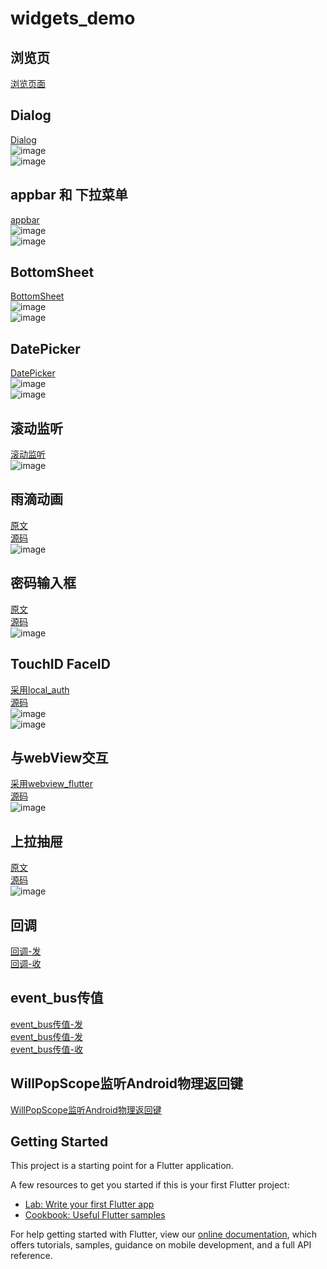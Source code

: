 # widgets_demo

  ## 浏览页
   [ 浏览页面 ]( https://github.com/shaoting0730/Flutter_learn_demo/blob/master/%E5%9F%BA%E7%A1%80Widget/widgets_demo/lib/main.dart )    <br/>

   ## Dialog
   [ Dialog ]( https://github.com/shaoting0730/Flutter_learn_demo/blob/master/%E5%9F%BA%E7%A1%80Widget/widgets_demo/lib/widgets/dialog_widget.dart )    <br/>
   ![image](https://github.com/shaoting0730/Flutter_learn_demo/blob/master/%E5%9F%BA%E7%A1%80Widget/widgets_demo/Dialog1.png) <br/>
   ![image](https://github.com/shaoting0730/Flutter_learn_demo/blob/master/%E5%9F%BA%E7%A1%80Widget/widgets_demo/Dialog2.png) <br/>

   ## appbar 和 下拉菜单
   [ appbar ]( https://github.com/shaoting0730/Flutter_learn_demo/blob/master/%E5%9F%BA%E7%A1%80Widget/widgets_demo/lib/widgets/appbar_widget.dart )    <br/>
   ![image](https://github.com/shaoting0730/Flutter_learn_demo/blob/master/%E5%9F%BA%E7%A1%80Widget/widgets_demo/appBar1.png) <br/>
   ![image](https://github.com/shaoting0730/Flutter_learn_demo/blob/master/%E5%9F%BA%E7%A1%80Widget/widgets_demo/appBar2.png) <br/>
   
   ## BottomSheet
   [ BottomSheet ]( https://github.com/shaoting0730/Flutter_learn_demo/blob/master/%E5%9F%BA%E7%A1%80Widget/widgets_demo/lib/widgets/bottomsheet_widget.dart )    <br/>
   ![image](https://github.com/shaoting0730/Flutter_learn_demo/blob/master/%E5%9F%BA%E7%A1%80Widget/widgets_demo/BottomSheet1.png) <br/>
   ![image](https://github.com/shaoting0730/Flutter_learn_demo/blob/master/%E5%9F%BA%E7%A1%80Widget/widgets_demo/BottomSheet2.png) <br/>
   
  ## DatePicker
   [ DatePicker ]( https://github.com/shaoting0730/Flutter_learn_demo/blob/master/%E5%9F%BA%E7%A1%80Widget/widgets_demo/lib/widgets/datepicker_widget.dart )    <br/>
   ![image](https://github.com/shaoting0730/Flutter_learn_demo/blob/master/%E5%9F%BA%E7%A1%80Widget/widgets_demo/DatePicker1.png) <br/>
   ![image](https://github.com/shaoting0730/Flutter_learn_demo/blob/master/%E5%9F%BA%E7%A1%80Widget/widgets_demo/DatePicker2.png) <br/>
   
 ## 滚动监听
   [ 滚动监听 ]( https://github.com/shaoting0730/Flutter_learn_demo/blob/master/%E5%9F%BA%E7%A1%80Widget/widgets_demo/lib/widgets/notification_scroll.dart )    <br/>
   ![image](https://github.com/shaoting0730/Flutter_learn_demo/blob/master/%E5%9F%BA%E7%A1%80Widget/widgets_demo/%E6%BB%9A%E5%8A%A8%E7%9B%91%E5%90%AC.png) <br/>
   
   ## 雨滴动画
   [ 原文 ]( https://cloud.tencent.com/developer/article/1374663 )    <br/>
   [ 源码 ]( https://github.com/shaoting0730/Flutter_learn_demo/blob/master/%E5%9F%BA%E7%A1%80Widget/widgets_demo/lib/widgets/rain_drop.dart )    <br/>
   ![image](    https://github.com/shaoting0730/Flutter_learn_demo/blob/master/%E5%9F%BA%E7%A1%80Widget/widgets_demo/%E9%9B%A8%E6%BB%B4%E5%8A%A8%E7%94%BB.gif
 ) <br/>
 
   ## 密码输入框
   [ 原文 ](https://juejin.im/post/5c10ef31e51d452e2c698673#heading-0 )    <br/>
   [ 源码 ]( https://github.com/shaoting0730/Flutter_learn_demo/tree/master/%E5%9F%BA%E7%A1%80Widget/widgets_demo/lib/widgets/Keyboard )    <br/>
   ![image]( https://github.com/shaoting0730/Flutter_learn_demo/blob/master/%E5%9F%BA%E7%A1%80Widget/widgets_demo/%E5%AF%86%E7%A0%81%E8%BE%93%E5%85%A5.gif ) <br/>
   
   ## TouchID FaceID
   [ 采用local_auth ](https://github.com/flutter/plugins/tree/master/packages/local_auth )    <br/>
   [ 源码 ]( https://github.com/shaoting0730/Flutter_learn_demo/blob/master/%E5%9F%BA%E7%A1%80Widget/widgets_demo/lib/widgets/faceId_touchid_widget.dart )    <br/>
   ![image]( https://github.com/shaoting0730/Flutter_learn_demo/blob/master/%E5%9F%BA%E7%A1%80Widget/widgets_demo/faceID.gif ) <br/>
   ![image]( https://github.com/shaoting0730/Flutter_learn_demo/blob/master/%E5%9F%BA%E7%A1%80Widget/widgets_demo/faceId.PNG ) <br/>

 ## 与webView交互 
   [ 采用webview_flutter ](https://github.com/flutter/plugins/tree/master/packages/webview_flutter )    <br/>
   [ 源码 ]( https://github.com/shaoting0730/Flutter_learn_demo/blob/master/%E5%9F%BA%E7%A1%80Widget/widgets_demo/lib/widgets/webview_message.dart )    <br/>
   ![image]( https://github.com/shaoting0730/Flutter_learn_demo/blob/master/%E5%9F%BA%E7%A1%80Widget/widgets_demo/%E4%B8%8EwebView%E4%BA%A4%E4%BA%92.gif ) <br/>

   ## 上拉抽屉
   [ 原文 ]( https://www.jianshu.com/p/c0dcce6297c9 )    <br/>
   [ 源码 ]( https://github.com/shaoting0730/Flutter_learn_demo/blob/master/%E5%9F%BA%E7%A1%80Widget/widgets_demo/lib/widgets/up_drawer_widget.dart/bottom_drag_widget.dart )    <br/>
   ![image]( https://github.com/shaoting0730/Flutter_learn_demo/blob/master/%E5%9F%BA%E7%A1%80Widget/widgets_demo/%E4%B8%8A%E6%8B%89%E6%8A%BD%E5%B1%89.gif ) <br/>

  ## 回调
   [ 回调-发 ](   https://github.com/shaoting0730/Flutter_learn_demo/blob/master/%E5%9F%BA%E7%A1%80Widget/widgets_demo/lib/widgets/callback_widget.dart
 )    <br/>
   [ 回调-收 ](   https://github.com/shaoting0730/Flutter_learn_demo/blob/master/%E5%9F%BA%E7%A1%80Widget/widgets_demo/lib/top_barbar.dart
 )    <br/>
 
 
   ## event_bus传值
   [ event_bus传值-发 ](   https://github.com/shaoting0730/Flutter_learn_demo/blob/master/%E5%9F%BA%E7%A1%80Widget/widgets_demo/lib/widgets/event_bus.dart
 )    <br/>
   [ event_bus传值-发 ](   https://github.com/shaoting0730/Flutter_learn_demo/blob/master/%E5%9F%BA%E7%A1%80Widget/widgets_demo/lib/widgets/event_bus_widget.dart
 )    <br/>
   [ event_bus传值-收 ](   https://github.com/shaoting0730/Flutter_learn_demo/blob/master/%E5%9F%BA%E7%A1%80Widget/widgets_demo/lib/top_barbar.dart
 )    <br/>


  ##  WillPopScope监听Android物理返回键  
  [ WillPopScope监听Android物理返回键 ]( https://github.com/shaoting0730/Flutter_learn_demo/blob/master/%E5%9F%BA%E7%A1%80Widget/widgets_demo/lib/main.dart )    <br/>

## Getting Started

This project is a starting point for a Flutter application.

A few resources to get you started if this is your first Flutter project:

- [Lab: Write your first Flutter app](https://flutter.dev/docs/get-started/codelab)
- [Cookbook: Useful Flutter samples](https://flutter.dev/docs/cookbook)

For help getting started with Flutter, view our
[online documentation](https://flutter.dev/docs), which offers tutorials,
samples, guidance on mobile development, and a full API reference.
